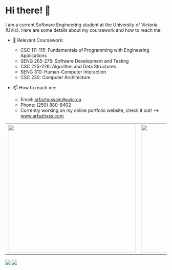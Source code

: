# Hi there! 👋

I am a current Software Engineering student at the University of Victoria (UVic). Here are some details about my coursework and how to reach me:

- 🌱 Relevant Coursework:

  - CSC 111-115: Fundamentals of Programming with Engineering Applications
  - SENG 265-275: Software Development and Testing
  - CSC 225-226: Algorithm and Data Structures
  - SENG 310: Human-Computer Interaction
  - CSC 230: Computer Architecture
- 📫 How to reach me:

  - Email: arfazhussain@uvic.ca
  - Phone: (250) 880-8402
  - Currently working on my online portfolio website, check it out! --> www.arfazhxss.com

<div align="center">
  <table>
    <tr>
       <td><a href="https://www.arfazhxss.com"><img src="https://github-readme-stats.vercel.app/api/top-langs?username=arfazhxss&layout=compact&theme=algolia&show_icons=true" width="400"/> </img></a></td>
       <td> <a href="https://www.linkedin.com/in/arfazhxss"><img src="https://github-readme-stats.vercel.app/api?username=arfazhxss&theme=algolia&show_icons=true" width="400"/></a></td>
    </tr>
  </table>
</div>


[![](https://img.shields.io/badge/linkedin-%230077B5.svg?style=for-the-badge&logo=linkedin)](https://www.linkedin.com/in/arfazhxss/)
[![](https://img.shields.io/badge/Spotify-1ED760?style=for-the-badge&logo=spotify&logoColor=white)](https://open.spotify.com/user/0ctvc2qy815zx9ymyx4d2iao6?si=04882f0ab0034d45)


<!---
arfazhuss/arfazhuss is a ✨ special ✨ repository because its `README.md` (this file) appears on your GitHub profile.
You can click the Preview link to take a look at your changes.
--->
